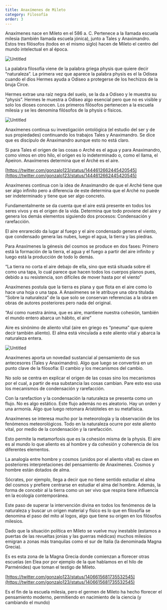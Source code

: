```yaml
---
title: Anaxímenes de Mileto
category: Filosofía
order: 3
--- 
```


Anaxímenes nace en Mileto en el 586 a. C. Pertenece a la llamada escuela milesia (también llamada escuela jónica), junto a Tales y Anaximandro. Estos tres filósofos (todos en el mismo siglo) hacen de Mileto el centro del mundo intelectual en al época.

![Untitled](Anaxi%CC%81menes%20de%20Mileto%208bf00aae25004bbe90232527269241e1/Untitled.png)

La palabra filosofía viene de la palabra griega physis que quiere decir “naturaleza”. La primera vez que aparece la palabra physis es el la Odisea cuando el dios Hermes ayuda a Odiseo a protegerse de los hechizos de la bruja Circe. 

Hermes extrae una raíz negra del suelo, se la da a Odiseo y le muestra su “physis”. Hermes le muestra a Odiseo algo esencial pero que no es visible y solo los dioses conocen. Los primeros filósofos pertenecen a la escuela milesia y se les denomina filósofos de la physis o físicos. 

![Untitled](Anaxi%CC%81menes%20de%20Mileto%208bf00aae25004bbe90232527269241e1/Untitled%201.png)

Anaxímenes continua su investigación ontológica (el estudio del ser y de sus propiedades) continuando los trabajos Tales y Anaximandro. Se dice que es discípulo de Anaximandro aunque esto no está claro. 

Si para Tales el origen de las cosas o Arché es el agua y para Anaximandro, como vimos en otro hilo, el origen es lo indeterminado o, como el llama, el Ápeiron. Anaxímenes determina que el Arché es el aire. 

[https://twitter.com/gonzalo123/status/1444612662445420545](https://twitter.com/gonzalo123/status/1444612662445420545)

Anaxímenes continua con la idea de Anaximandro de que el Arché tiene que ser algo infinito pero a diferencia de este determina que el Arché no puede ser indeterminado y tiene que ser algo concreto.

Fundamentalmente se da cuenta que el aire está presente en todos los seres vivos y es el origen de la vida. Determina que todo proviene del aire y genera los demás elementos siguiendo dos procesos: Condensación y rarefacción.

El aire enrarecido da lugar al fuego y el aire condensado genera el viento, que condensado genera las nubes, luego el agua, la tierra y las piedras. 

Para Anaxímenes la génesis del cosmos se produce en dos fases: Primero está la formación de la tierra, el agua y el fuego a partir del aire infinito y luego está la producción de todo lo demás. 

“La tierra no corta el aire debajo de ella, sino que está situada sobre él como una tapa, lo cual parece que hacen todos los cuerpos planos pues, debido a su resistencia, son difíciles de mover hasta por el viento”

Anaxímenes postula que la tierra es plana y que flota en el aire como lo hace una hoja o una tapa. A Anaxímenes se le atribuye una obra titulada “Sobre la naturaleza” de la que solo se conservan referencias a la obra en obras de autores posteriores pero nada del original.

“Así como nuestra ánima, que es aire, mantiene nuestra cohesión, también el mundo entero abarca un hábito, el aire”

Aire es sinónimo de aliento vital (aire en griego es “pneuma” que quiere decir también aliento). El alma está vinculada a este aliento vital y abarca la naturaleza entera. 

![Untitled](Anaxi%CC%81menes%20de%20Mileto%208bf00aae25004bbe90232527269241e1/Untitled%202.png)

Anaxímenes aporta un novedad sustancial al pensamiento de sus antecesores (Tales y Anaximandro). Algo que luego se convertirá en un punto clave de la filosofía: El cambio y los mecanismos del cambio. 

No solo se centra en explicar el origen de las cosas sino los mecanismos por el cual, a partir de esa substancia las cosas cambian. Pare esto eso usa los mecanismos de condensación y rarefacción.

Con la rarefaction y la condensación la naturaleza se presenta como un flujo. No es algo estático. Este flujo además no es aleatorio. Hay un orden y una armonía. Algo que luego retomara Aristóteles en su metafísica.

Anaxímenes se interesa mucho por la meteorología y la observación de los fenómenos meteorológicos. Todo en la naturaleza ocurre por este aliento vital, por medio de la condensación y la rarefacción. 

Esto permite la metamorfosis que es la cohesión misma de la physis. El aire es al mundo lo que aliento es al hombre y da cohesión y coherencia de los diferentes elementos.

La analogía entre hombre y cosmos (unidos por el aliento vital) es clave en posteriores interpretaciones del pensamiento de Anaxímenes. Cosmos y hombre están dotados de alma.

Sócrates, por ejemplo, llega a decir que no tiene sentido estudiar el alma del cosmos y prefiere centrarse en estudiar el alma del hombre. Además, la forma de concebir al la tierra como un ser vivo que respira tiene influencia en la ecología contemporánea.

Este paso de superar la intervención divina en todos los fenómenos de la naturaleza y buscar un origen material y físico es lo que en filosofía se denomina el paso del mito al logos, algo que tiene su origen en los filósofos milesios.

Dado que la situación política en Mileto se vuelve muy inestable (estamos a puertas de las revueltas jonias y las guerras médicas) muchos milesios emigran a zonas más tranquilas como el sur de Italia (la denominada Magna Grecia).

Es es esta zona de la Magna Grecia donde comienzan a florecer otras escuelas (en Elea por por ejemplo de la que hablamos en el hilo de Parménides) que toman el testigo de Mileto.

[https://twitter.com/gonzalo123/status/1406615681735532545](https://twitter.com/gonzalo123/status/1406615681735532545)

Es el fin de la escuela milesia, pero el germen de Mileto ha hecho florecer el pensamiento moderno, permitiendo en nacimiento de la ciencia (y cambiando el mundo)